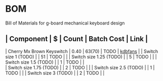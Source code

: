 # BOM

Bill of Materials for g-board mechanical keyboard design

|          Component        |   $   |  Count  | Batch Cost | Link     |
----------------------------------------------------------------
| Cherry Mx Brown Keyswitch | 0.40  |  63(70) | TODO       | [kdbfans](https://kbdfans.com/) |
| Switch size 1 (TODO)      |       |  51     | TODO       |                                 |
| Switch size 1.25 (TODO)   |       |  5      | TODO       |                                 |
| Switch size 1.5  (TODO)   |       |  1      | TODO       |                                 |  
| Switch size 1.75 (TODO)   |       |  2      | TODO       |                                 |
| Switch size 2.5  (TODO)   |       |  1      | TODO       |                                 |
| Switch size 3    (TODO)   |       |  2      | TODO       |                                 |
